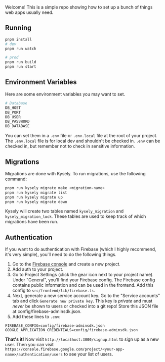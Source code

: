 Welcome! This is a simple repo showing how to set up a bunch of things web apps usually need.

## Running

```bash
pnpm install
# dev
pnpm run watch

# prod
pnpm run build
pnpm run start
```

## Environment Variables

Here are some environment variables you may want to set.

```bash
# Database
DB_HOST
DB_PORT
DB_USER
DB_PASSWORD
DB_DATABASE
```

You can set them in a `.env` file or `.env.local` file at the root of your project. The `.env.local` file is for local dev and shouldn't be checked in. `.env` can be checked in, but remember not to check in sensitive information.

## Migrations

Migrations are done with Kysely. To run migrations, use the following command:

```bash
pnpm run kysely migrate make <migration-name>
pnpm run kysely migrate list
pnpm run kysely migrate up
pnpm run kysely migrate down
```

Kysely will create two tables named `kysely_migration` and `kysely_migration_lock`. These tables are used to keep track of which migrations have been run.

## Authentication
If you want to do authentication with Firebase (which I highly recommend, it's very simple), you'll need to do the following things.

1. Go to the [Firebase console](https://console.firebase.google.com) and create a new project.
2. Add auth to your project.
3. Go to Project Settings (click the gear icon next to your project name). Under "General", you'll find your Firebase config. The Firebase config contains public information and can be used in the frontend. Add this config to `src/frontend/lib/firebase.ts`. 
4. Next, generate a new service account key. Go to the "Service accounts" tab and click `Generate new private key`. This key is *private* and must *never* be shown to users or checked into a git repo! Store this JSON file at config/firebase-adminsdk.json.
5. Add these lines to `.env`:

```
FIREBASE_CONFIG=config/firebase-adminsdk.json
GOOGLE_APPLICATION_CREDENTIALS=config/firebase-adminsdk.json
```

**That's it!** Now visit `http://localhost:3000/signup.html` to sign up as a new user. Then you can visit `https://console.firebase.google.com/project/<your-app-name>/authentication/users` to see your list of users.